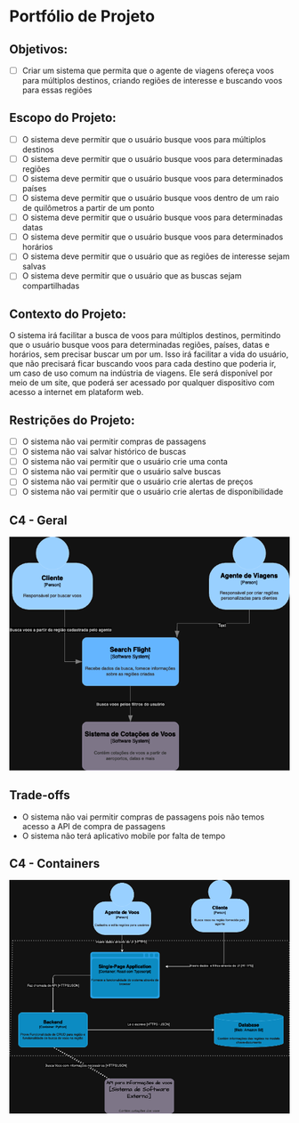# Portfólio de Projeto

## Objetivos: 

- [ ] Criar um sistema que permita que o agente de viagens ofereça voos para múltiplos destinos, criando regiões de interesse e buscando voos para essas regiões

## Escopo do Projeto:

- [ ] O sistema deve permitir que o usuário busque voos para múltiplos destinos
- [ ] O sistema deve permitir que o usuário busque voos para determinadas regiões
- [ ] O sistema deve permitir que o usuário busque voos para determinados países
- [ ] O sistema deve permitir que o usuário busque voos dentro de um raio de quilômetros a partir de um ponto
- [ ] O sistema deve permitir que o usuário busque voos para determinadas datas
- [ ] O sistema deve permitir que o usuário busque voos para determinados horários
- [ ] O sistema deve permitir que o usuário que as regiões de interesse sejam salvas
- [ ] O sistema deve permitir que o usuário que as buscas sejam compartilhadas

## Contexto do Projeto:

O sistema irá facilitar a busca de voos para múltiplos destinos, permitindo que o usuário busque voos para determinadas regiões, países, datas e horários, sem precisar buscar um por um.
Isso irá facilitar a vida do usuário, que não precisará ficar buscando voos para cada destino que poderia ir, um caso de uso comum na indústria de viagens. Ele será disponível por meio de um site, que poderá ser acessado por qualquer dispositivo com acesso a internet em plataform web.


## Restrições do Projeto:

- [ ] O sistema não vai permitir compras de passagens
- [ ] O sistema não vai salvar histórico de buscas
- [ ] O sistema não vai permitir que o usuário crie uma conta
- [ ] O sistema não vai permitir que o usuário salve buscas
- [ ] O sistema não vai permitir que o usuário crie alertas de preços
- [ ] O sistema não vai permitir que o usuário crie alertas de disponibilidade

##  C4 - Geral
![c4-geral.png](c4-geral.png)

## Trade-offs

- O sistema não vai permitir compras de passagens pois não temos acesso a API de compra de passagens
- O sistema não terá aplicativo mobile por falta de tempo 

## C4 - Containers

![c4-container.png](c4-container.png)